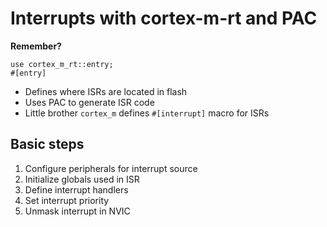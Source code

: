 # Interrupts with cortex-m-rt and PAC

**Remember?**
```rust,noplaypen
use cortex_m_rt::entry;
#[entry]
```

- Defines where ISRs are located in flash
- Uses PAC to generate ISR code
- Little brother `cortex_m` defines `#[interrupt]` macro for ISRs

## Basic steps
  1. Configure peripherals for interrupt source 
  1. Initialize globals used in ISR
  1. Define interrupt handlers 
  1. Set interrupt priority
  1. Unmask interrupt in NVIC